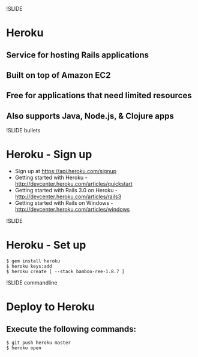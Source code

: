 !SLIDE 
# Heroku #
## Service for hosting Rails applications ##
## Built on top of Amazon EC2 ##
## Free for applications that need limited resources ##
## Also supports Java, Node.js, & Clojure apps ##

!SLIDE bullets
# Heroku - Sign up #
* Sign up at https://api.heroku.com/signup
* Getting started with Heroku - http://devcenter.heroku.com/articles/quickstart
* Getting started with Rails 3.0 on Heroku - http://devcenter.heroku.com/articles/rails3
* Getting started with Rails on Windows - http://devcenter.heroku.com/articles/windows

!SLIDE
# Heroku - Set up #
    $ gem install heroku
    $ heroku keys:add
    $ heroku create [ --stack bamboo-ree-1.8.7 ]
    
!SLIDE commandline
# Deploy to Heroku #
## Execute the following commands: ##
    $ git push heroku master 
    $ heroku open
